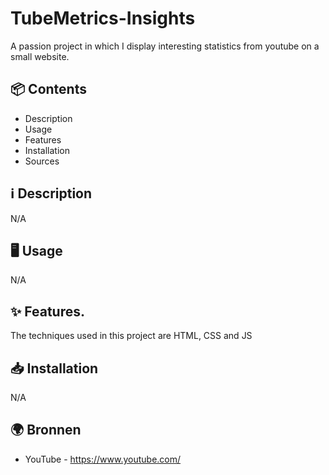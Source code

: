 # TubeMetrics-Insights
A passion project in which I display interesting statistics from youtube on a small website.

## 📦 Contents
* Description
* Usage
* Features
* Installation
* Sources

## ℹ️ Description
N/A

## 🖥️ Usage
N/A

## ✨ Features.
The techniques used in this project are HTML, CSS and JS

## 📥 Installation
N/A

## 🌍 Bronnen
* YouTube - https://www.youtube.com/


